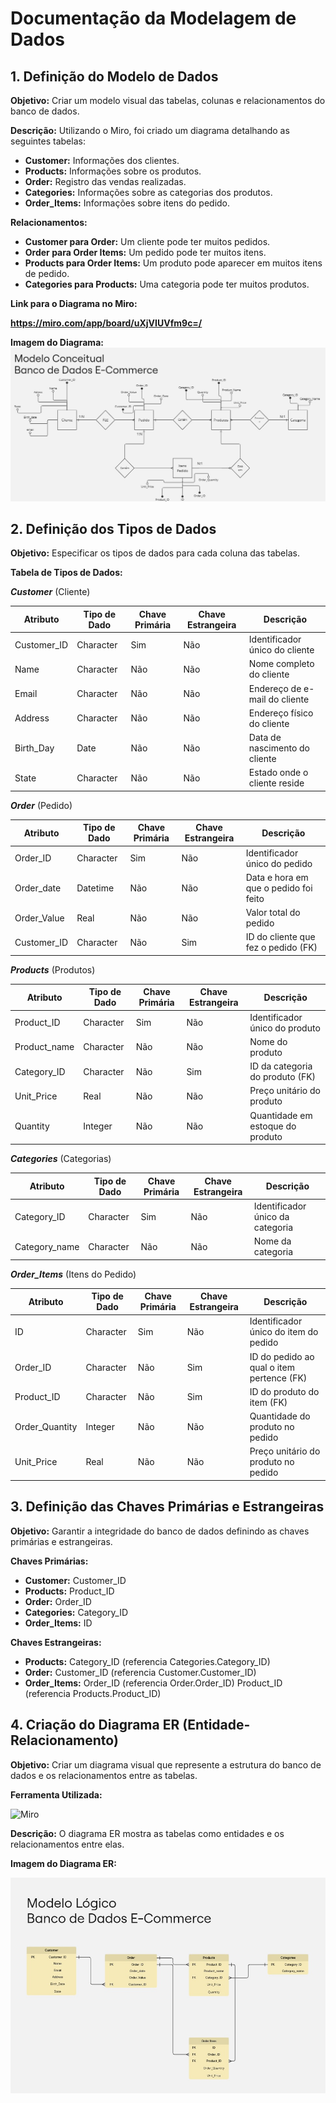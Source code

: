 # Documentação da Modelagem de Dados

## 1. Definição do Modelo de Dados

**Objetivo:**
Criar um modelo visual das tabelas, colunas e relacionamentos do banco de dados.

**Descrição:**
Utilizando o Miro, foi criado um diagrama detalhando as seguintes tabelas:

- **Customer:** Informações dos clientes.
- **Products:** Informações sobre os produtos.
- **Order:** Registro das vendas realizadas.
- **Categories:** Informações sobre as categorias dos produtos.
- **Order_Items:** Informações sobre itens do pedido.

**Relacionamentos:**

- **Customer para Order:** Um cliente pode ter muitos pedidos.
- **Order para Order Items:** Um pedido pode ter muitos itens.
- **Products para Order Items:** Um produto pode aparecer em muitos itens de pedido.
- **Categories para Products:** Uma categoria pode ter muitos produtos.

**Link para o Diagrama no Miro:**

**<https://miro.com/app/board/uXjVIUVfm9c=/>**

**Imagem do Diagrama:**
![Inserir imagem do diagrama criado no Miro](/img/modelo-conceitual.jpg)

## 2. Definição dos Tipos de Dados

**Objetivo:**
Especificar os tipos de dados para cada coluna das tabelas.

**Tabela de Tipos de Dados:**

***Customer*** (Cliente)

| Atributo       | Tipo de Dado | Chave Primária | Chave Estrangeira | Descrição                                  |
|----------------|--------------|----------------|-------------------|--------------------------------------------|
| Customer_ID    | Character    | Sim            | Não               | Identificador único do cliente             |
| Name           | Character    | Não            | Não               | Nome completo do cliente                   |
| Email          | Character    | Não            | Não               | Endereço de e-mail do cliente              |
| Address        | Character    | Não            | Não               | Endereço físico do cliente                 |
| Birth_Day      | Date         | Não            | Não               | Data de nascimento do cliente              |
| State          | Character    | Não            | Não               | Estado onde o cliente reside               |

***Order*** (Pedido)

| Atributo       | Tipo de Dado | Chave Primária | Chave Estrangeira | Descrição                                  |
|----------------|--------------|----------------|-------------------|--------------------------------------------|
| Order_ID       | Character    | Sim            | Não               | Identificador único do pedido              |
| Order_date     | Datetime     | Não            | Não               | Data e hora em que o pedido foi feito      |
| Order_Value    | Real         | Não            | Não               | Valor total do pedido                      |
| Customer_ID    | Character    | Não            | Sim               | ID do cliente que fez o pedido (FK)        |

***Products*** (Produtos)

| Atributo       | Tipo de Dado | Chave Primária | Chave Estrangeira | Descrição                                  |
|----------------|--------------|----------------|-------------------|--------------------------------------------|
| Product_ID     | Character    | Sim            | Não               | Identificador único do produto             |
| Product_name   | Character    | Não            | Não               | Nome do produto                            |
| Category_ID    | Character    | Não            | Sim               | ID da categoria do produto (FK)           |
| Unit_Price     | Real         | Não            | Não               | Preço unitário do produto                  |
| Quantity       | Integer      | Não            | Não               | Quantidade em estoque do produto           |

***Categories*** (Categorias)

| Atributo       | Tipo de Dado | Chave Primária | Chave Estrangeira | Descrição                                  |
|----------------|--------------|----------------|-------------------|--------------------------------------------|
| Category_ID    | Character    | Sim            | Não               | Identificador único da categoria           |
| Category_name  | Character    | Não            | Não               | Nome da categoria                          |

***Order_Items*** (Itens do Pedido)

| Atributo       | Tipo de Dado | Chave Primária | Chave Estrangeira | Descrição                                  |
|----------------|--------------|----------------|-------------------|--------------------------------------------|
| ID             | Character    | Sim            | Não               | Identificador único do item do pedido      |
| Order_ID       | Character    | Não            | Sim               | ID do pedido ao qual o item pertence (FK)  |
| Product_ID     | Character    | Não            | Sim               | ID do produto do item (FK)                |
| Order_Quantity | Integer      | Não            | Não               | Quantidade do produto no pedido            |
| Unit_Price     | Real         | Não            | Não               | Preço unitário do produto no pedido        |

## 3. Definição das Chaves Primárias e Estrangeiras

**Objetivo:**
Garantir a integridade do banco de dados definindo as chaves primárias e estrangeiras.

**Chaves Primárias:**

- **Customer:** Customer_ID
- **Products:** Product_ID
- **Order:** Order_ID
- **Categories:** Category_ID
- **Order_Items:** ID

**Chaves Estrangeiras:**

- **Products:** Category_ID (referencia Categories.Category_ID)
- **Order:** Customer_ID (referencia Customer.Customer_ID)
- **Order_Items:** Order_ID (referencia Order.Order_ID)
                    Product_ID (referencia Products.Product_ID)

## 4. Criação do Diagrama ER (Entidade-Relacionamento)

**Objetivo:**
Criar um diagrama visual que represente a estrutura do banco de dados e os relacionamentos entre as tabelas.

**Ferramenta Utilizada:**

![Miro](https://img.shields.io/badge/Miro-050038.svg?style=for-the-badge&logo=Miro&logoColor=yellow)

**Descrição:**
O diagrama ER mostra as tabelas como entidades e os relacionamentos entre elas.

**Imagem do Diagrama ER:**

![Inserir imagem do diagrama criado no Miro](/img/diagramaER.jpg)
